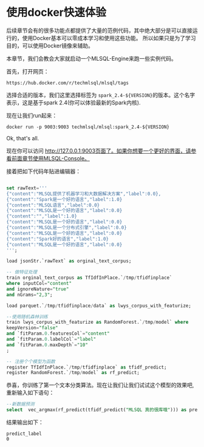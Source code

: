 # 使用docker快速体验

后续章节会有的很多功能点都提供了大量的范例代码，其中绝大部分是可以直接运行的，使用Docker基本可以零成本学习和使用这些功能。
所以如果只是为了学习目的，可以使用Docker镜像来辅助。

本章节，我们会教会大家就启动一个MLSQL-Engine来跑一些实例代码。

首先，打开网页：

```
https://hub.docker.com/r/techmlsql/mlsql/tags
```

选择合适的版本，我们这里选择标签为 `spark_2.4-${VERSION}`的版本。这个名字表示，这是基于spark 2.4(你可以体验最新的Spark内核).

现在让我们run起来：

```shell
docker run -p 9003:9003 techmlsql/mlsql:spark_2.4-${VERSION} 
```

Ok, that's all.

现在你可以访问 http://127.0.0.1:9003页面了。如果你想要一个更好的界面，请参看前面章节使用MLSQL-Console。

接着把如下代码年贴进编辑器：

```sql

set rawText='''
{"content":"MLSQL提供了机器学习和大数据解决方案","label":0.0},
{"content":"Spark是一个好的语言","label":1.0}
{"content":"MLSQL语言","label":0.0}
{"content":"MLSQL是一个好的语言","label":0.0}
{"content":"","label":1.0}
{"content":"MLSQL是一个好的语言","label":0.0}
{"content":"MLSQL是一个分布式引擎","label":0.0}
{"content":"MLSQL是一个好的语言","label":0.0}
{"content":"Spark好的语言","label":1.0}
{"content":"MLSQL是一个好的语言","label":0.0}
''';

load jsonStr.`rawText` as orginal_text_corpus;

-- 做特征处理
train orginal_text_corpus as TfIdfInPlace.`/tmp/tfidfinplace`
where inputCol="content"
and ignoreNature="true"
and nGrams="2,3";

load parquet.`/tmp/tfidfinplace/data` as lwys_corpus_with_featurize;

--使用随机森林训练
train lwys_corpus_with_featurize as RandomForest.`/tmp/model` where
keepVersion="false" 
and `fitParam.0.featuresCol`="content"
and `fitParam.0.labelCol`="label"
and `fitParam.0.maxDepth`="10"
;

-- 注册个个模型为函数
register TfIdfInPlace.`/tmp/tfidfinplace` as tfidf_predict;
register RandomForest.`/tmp/model` as rf_predict;
```

恭喜，你训练了第一个文本分类算法。现在让我们让我们试试这个模型的效果吧,重新输入如下语句：

```sql
--新数据预测
select  vec_argmax(rf_predict(tfidf_predict("MLSQL 真的很库哦"))) as predict_label as output;
```

结果输出如下：

```
predict_label
0
```
